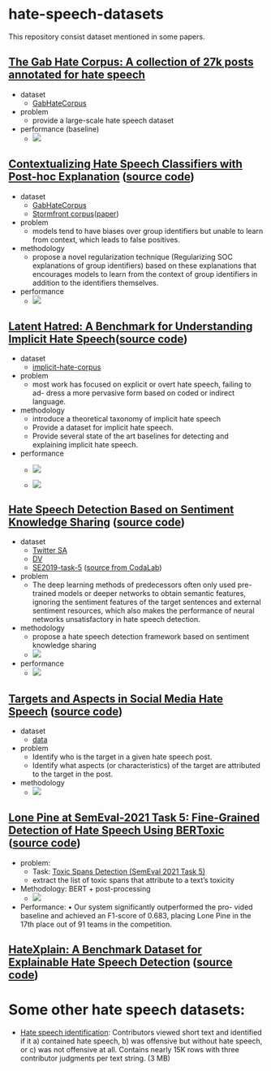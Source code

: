 # hate-speech-datasets
This repository consist dataset mentioned in some papers. 
## [The Gab Hate Corpus: A collection of 27k posts annotated for hate speech](https://github.com/liuchaoqun/hate-speech-datasets/blob/main/GabHateCorpus/Documentation/2020_The%20Gab%20Hate%20Corpus-%20A%20collection%20of%2027k%20posts%20annotated%20for%20hate%20speech.pdf)
* dataset
  - [GabHateCorpus](https://github.com/liuchaoqun/hate-speech-datasets/tree/main/GabHateCorpus)
* problem
  -  provide a large-scale hate speech dataset
* performance (baseline)
  - ![](https://github.com/liuchaoqun/hate-speech-datasets/blob/main/GabHateCorpus/GHC_baseline.png?raw=true)

## [Contextualizing Hate Speech Classifiers with Post-hoc Explanation](https://arxiv.org/abs/2005.02439) ([source code](https://github.com/BrendanKennedy/contextualizing-hate-speech-models-with-explanations))
* dataset
  - [GabHateCorpus](https://github.com/liuchaoqun/hate-speech-datasets/tree/main/GabHateCorpus)
  - [Stormfront corpus](https://github.com/aitor-garcia-p/hate-speech-dataset)([paper](https://arxiv.org/pdf/1809.04444.pdf))
* problem
  - models tend to have biases over group identifiers but unable to learn from context, which leads to false positives.
* methodology
  - propose a novel regularization technique (Regularizing SOC explanations of group identifiers) based on these explanations that encourages models to learn from the context of group identifiers in addition to the identifiers themselves.
* performance
  - ![](https://github.com/liuchaoqun/hate-speech-datasets/blob/main/figs/contextualizing.png?raw=true)

## [Latent Hatred: A Benchmark for Understanding Implicit Hate Speech](https://arxiv.org/abs/2109.05322)([source code](https://github.com/GT-SALT/implicit-hate))
* dataset
  - [implicit-hate-corpus](https://github.com/liuchaoqun/hate-speech-datasets/tree/main/implicit-hate-corpus)
* problem
  - most work has focused on explicit or overt hate speech, failing to ad- dress a more pervasive form based on coded or indirect language.
* methodology
  - introduce a theoretical taxonomy of implicit hate speech 
  - Provide a dataset for implicit hate speech.
  - Provide several state of the art baselines for detecting and explaining implicit hate speech.
* performance
  - ![](https://github.com/liuchaoqun/hate-speech-datasets/blob/main/figs/implicit1.png?raw=true)
  
  - ![](https://github.com/liuchaoqun/hate-speech-datasets/blob/main/figs/implicit2.png?raw=true)

## [Hate Speech Detection Based on Sentiment Knowledge Sharing](https://aclanthology.org/2021.acl-long.556/) ([source code](https://github.com/1783696285/SKS))
* dataset 
  - [Twitter SA](https://github.com/liuchaoqun/hate-speech-datasets/tree/main/Twitter-SA)
  - [DV](https://github.com/liuchaoqun/hate-speech-datasets/tree/main/DV)
  - [SE2019-task-5](https://github.com/liuchaoqun/hate-speech-datasets/tree/main/SE2019-task-5) ([source from CodaLab](https://competitions.codalab.org/competitions/19935#learn_the_details))
* problem
  - The deep learning methods of predecessors often only used pre-trained models or deeper networks to obtain semantic features, ignoring the sentiment features of the target sentences and external sentiment resources, which also makes the performance of neural networks unsatisfactory in hate speech detection.
* methodology
  - propose a hate speech detection framework based on sentiment knowledge sharing
  - ![](https://github.com/liuchaoqun/hate-speech-datasets/blob/main/figs/SKS_arch.png?raw=true)
* performance
  - ![](https://github.com/liuchaoqun/hate-speech-datasets/blob/main/figs/SKS.png?raw=true)

## [Targets and Aspects in Social Media Hate Speech](https://aclanthology.org/2021.woah-1.19.pdf) ([source code](https://github.com/TalnUPF/HateSpeechTargetsAspects))
* dataset
  - [data](https://github.com/TalnUPF/HateSpeechTargetsAspects/tree/main/data)
* problem
  -	Identify who is the target in a given hate speech post.
  -	Identify what aspects (or characteristics) of the target are attributed to the target in the post.
* methodology
  - ![](https://github.com/liuchaoqun/hate-speech-datasets/blob/main/figs/targets_arch.png?raw=true)

## [Lone Pine at SemEval-2021 Task 5: Fine-Grained Detection of Hate Speech Using BERToxic](https://arxiv.org/abs/2104.03506) ([source code](https://github.com/Yakoob-Khan/Toxic-Spans-Detection))
* problem: 
  - Task: [Toxic Spans Detection (SemEval 2021 Task 5)](https://github.com/ipavlopoulos/toxic_spans)
  - extract the list of toxic spans that attribute to a text’s toxicity 
* Methodology: BERT + post-processing
  - ![](https://github.com/liuchaoqun/hate-speech-datasets/blob/main/figs/bertoxic.png?raw=true)
* Performance: •	Our system significantly outperformed the pro- vided baseline and achieved an F1-score of 0.683, placing Lone Pine in the 17th place out of 91 teams in the competition.

## [HateXplain: A Benchmark Dataset for Explainable Hate Speech Detection](https://arxiv.org/abs/2012.10289) ([source code](https://github.com/hate-alert/HateXplain))

# Some other hate speech datasets: 
* [Hate speech identification](https://github.com/t-davidson/hate-speech-and-offensive-language): Contributors viewed short text and identified if it a) contained hate speech, b) was offensive but without hate speech, or c) was not offensive at all. Contains nearly 15K rows with three contributor judgments per text string. (3 MB)
